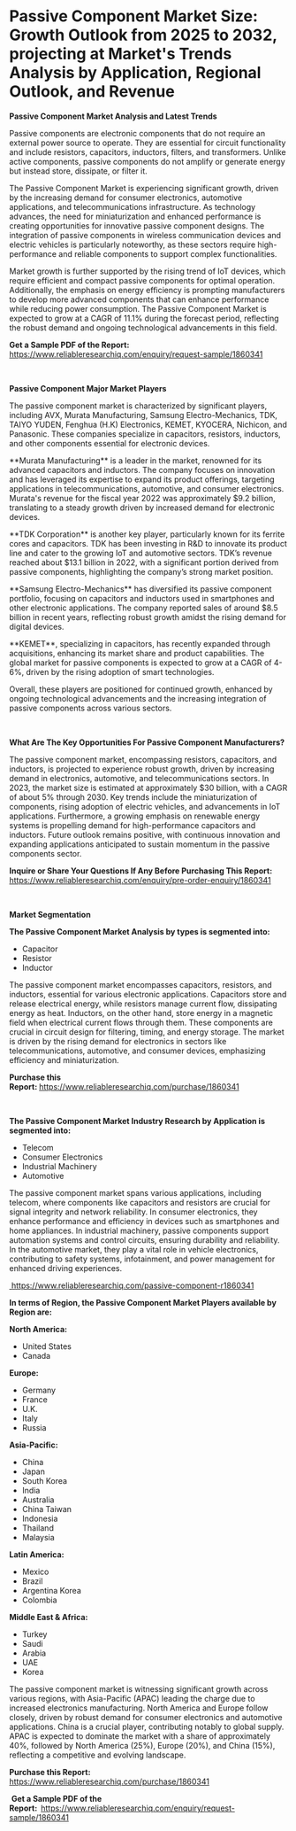 <p><h1>Passive Component Market Size: Growth Outlook from 2025 to 2032, projecting at Market's Trends Analysis by Application, Regional Outlook, and Revenue</h1></p><p><strong>Passive Component Market Analysis and Latest Trends</strong></p>
<p><p>Passive components are electronic components that do not require an external power source to operate. They are essential for circuit functionality and include resistors, capacitors, inductors, filters, and transformers. Unlike active components, passive components do not amplify or generate energy but instead store, dissipate, or filter it.</p><p>The Passive Component Market is experiencing significant growth, driven by the increasing demand for consumer electronics, automotive applications, and telecommunications infrastructure. As technology advances, the need for miniaturization and enhanced performance is creating opportunities for innovative passive component designs. The integration of passive components in wireless communication devices and electric vehicles is particularly noteworthy, as these sectors require high-performance and reliable components to support complex functionalities.</p><p>Market growth is further supported by the rising trend of IoT devices, which require efficient and compact passive components for optimal operation. Additionally, the emphasis on energy efficiency is prompting manufacturers to develop more advanced components that can enhance performance while reducing power consumption. The Passive Component Market is expected to grow at a CAGR of 11.1% during the forecast period, reflecting the robust demand and ongoing technological advancements in this field.</p></p>
<p><strong>Get a Sample PDF of the Report:&nbsp;</strong> <a href="https://www.reliableresearchiq.com/enquiry/request-sample/1860341?utm_campaign=2805&utm_medium=2&utm_source=Github&utm_content=ia&utm_term=15042025&utm_id=passive-component">https://www.reliableresearchiq.com/enquiry/request-sample/1860341</a></p>
<p>&nbsp;</p>
<p><strong>Passive Component Major Market Players</strong></p>
<p><p>The passive component market is characterized by significant players, including AVX, Murata Manufacturing, Samsung Electro-Mechanics, TDK, TAIYO YUDEN, Fenghua (H.K) Electronics, KEMET, KYOCERA, Nichicon, and Panasonic. These companies specialize in capacitors, resistors, inductors, and other components essential for electronic devices.</p><p>**Murata Manufacturing** is a leader in the market, renowned for its advanced capacitors and inductors. The company focuses on innovation and has leveraged its expertise to expand its product offerings, targeting applications in telecommunications, automotive, and consumer electronics. Murata's revenue for the fiscal year 2022 was approximately $9.2 billion, translating to a steady growth driven by increased demand for electronic devices.</p><p>**TDK Corporation** is another key player, particularly known for its ferrite cores and capacitors. TDK has been investing in R&D to innovate its product line and cater to the growing IoT and automotive sectors. TDK’s revenue reached about $13.1 billion in 2022, with a significant portion derived from passive components, highlighting the company’s strong market position.</p><p>**Samsung Electro-Mechanics** has diversified its passive component portfolio, focusing on capacitors and inductors used in smartphones and other electronic applications. The company reported sales of around $8.5 billion in recent years, reflecting robust growth amidst the rising demand for digital devices. </p><p>**KEMET**, specializing in capacitors, has recently expanded through acquisitions, enhancing its market share and product capabilities. The global market for passive components is expected to grow at a CAGR of 4-6%, driven by the rising adoption of smart technologies.</p><p>Overall, these players are positioned for continued growth, enhanced by ongoing technological advancements and the increasing integration of passive components across various sectors.</p></p>
<p>&nbsp;</p>
<p><strong>What Are The Key Opportunities For Passive Component Manufacturers?</strong></p>
<p><p>The passive component market, encompassing resistors, capacitors, and inductors, is projected to experience robust growth, driven by increasing demand in electronics, automotive, and telecommunications sectors. In 2023, the market size is estimated at approximately $30 billion, with a CAGR of about 5% through 2030. Key trends include the miniaturization of components, rising adoption of electric vehicles, and advancements in IoT applications. Furthermore, a growing emphasis on renewable energy systems is propelling demand for high-performance capacitors and inductors. Future outlook remains positive, with continuous innovation and expanding applications anticipated to sustain momentum in the passive components sector.</p></p>
<p><strong>Inquire or Share Your Questions If Any Before Purchasing This Report:</strong> <a href="https://www.reliableresearchiq.com/enquiry/pre-order-enquiry/1860341?utm_campaign=2805&utm_medium=2&utm_source=Github&utm_content=ia&utm_term=15042025&utm_id=passive-component">https://www.reliableresearchiq.com/enquiry/pre-order-enquiry/1860341</a></p>
<p>&nbsp;</p>
<p><strong>Market Segmentation</strong></p>
<p><strong>The Passive Component Market Analysis by types is segmented into:</strong></p>
<p><ul><li>Capacitor</li><li>Resistor</li><li>Inductor</li></ul></p>
<p><p>The passive component market encompasses capacitors, resistors, and inductors, essential for various electronic applications. Capacitors store and release electrical energy, while resistors manage current flow, dissipating energy as heat. Inductors, on the other hand, store energy in a magnetic field when electrical current flows through them. These components are crucial in circuit design for filtering, timing, and energy storage. The market is driven by the rising demand for electronics in sectors like telecommunications, automotive, and consumer devices, emphasizing efficiency and miniaturization.</p></p>
<p><strong>Purchase this Report:&nbsp;</strong><a href="https://www.reliableresearchiq.com/purchase/1860341?utm_campaign=2805&utm_medium=2&utm_source=Github&utm_content=ia&utm_term=15042025&utm_id=passive-component">https://www.reliableresearchiq.com/purchase/1860341</a></p>
<p>&nbsp;</p>
<p><strong>The Passive Component Market Industry Research by Application is segmented into:</strong></p>
<p><ul><li>Telecom</li><li>Consumer Electronics</li><li>Industrial Machinery</li><li>Automotive</li></ul></p>
<p><p>The passive component market spans various applications, including telecom, where components like capacitors and resistors are crucial for signal integrity and network reliability. In consumer electronics, they enhance performance and efficiency in devices such as smartphones and home appliances. In industrial machinery, passive components support automation systems and control circuits, ensuring durability and reliability. In the automotive market, they play a vital role in vehicle electronics, contributing to safety systems, infotainment, and power management for enhanced driving experiences.</p></p>
<p><a href="https://www.reliableresearchiq.com/passive-component-r1860341?utm_campaign=2805&utm_medium=2&utm_source=Github&utm_content=ia&utm_term=15042025&utm_id=passive-component">&nbsp;https://www.reliableresearchiq.com/passive-component-r1860341</a></p>
<p><strong>In terms of Region, the Passive Component Market Players available by Region are:</strong></p>
<p>
    <p> <strong> North America: </strong>
        <ul>
            <li>United States</li>
            <li>Canada</li>
        </ul>
        </p> 
    <p> <strong> Europe: </strong>
        <ul>
            <li>Germany</li>
            <li>France</li>
            <li>U.K.</li>
            <li>Italy</li>
            <li>Russia</li>
        </ul>
        </p> 
    <p> <strong> Asia-Pacific: </strong>
        <ul>
            <li>China</li>
            <li>Japan</li>
            <li>South Korea</li>
            <li>India</li>
            <li>Australia</li>
            <li>China Taiwan</li>
            <li>Indonesia</li>
            <li>Thailand</li>
            <li>Malaysia</li>
        </ul>
        </p> 
    <p> <strong> Latin America: </strong>
        <ul>
            <li>Mexico</li>
            <li>Brazil</li>
            <li>Argentina Korea</li>
            <li>Colombia</li>
        </ul>
        </p> 
    <p> <strong> Middle East & Africa: </strong>
        <ul>
            <li>Turkey</li>
            <li>Saudi</li>
            <li>Arabia</li>
            <li>UAE</li>
            <li>Korea</li>
        </ul>
    </p>
    </p>
<p><p>The passive component market is witnessing significant growth across various regions, with Asia-Pacific (APAC) leading the charge due to increased electronics manufacturing. North America and Europe follow closely, driven by robust demand for consumer electronics and automotive applications. China is a crucial player, contributing notably to global supply. APAC is expected to dominate the market with a share of approximately 40%, followed by North America (25%), Europe (20%), and China (15%), reflecting a competitive and evolving landscape.</p></p>
<p><strong>Purchase this Report: </strong><a href="https://www.reliableresearchiq.com/purchase/1860341?utm_campaign=2805&utm_medium=2&utm_source=Github&utm_content=ia&utm_term=15042025&utm_id=passive-component">https://www.reliableresearchiq.com/purchase/1860341</a></p>
<p>&nbsp;<strong>Get a Sample PDF of the Report:&nbsp;&nbsp;</strong><a href="https://www.reliableresearchiq.com/enquiry/request-sample/1860341?utm_campaign=2805&utm_medium=2&utm_source=Github&utm_content=ia&utm_term=15042025&utm_id=passive-component">https://www.reliableresearchiq.com/enquiry/request-sample/1860341</a></p>
<p><strong></strong></p>
<p><p></p><p></p><p></p></p>